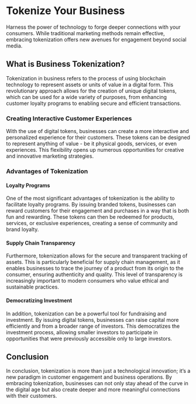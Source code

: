 # Tokenize Your Business

Harness the power of technology to forge deeper connections with your consumers. While traditional marketing methods remain effective, embracing tokenization offers new avenues for engagement beyond social media.

## What is Business Tokenization?

Tokenization in business refers to the process of using blockchain technology to represent assets or units of value in a digital form. This revolutionary approach allows for the creation of unique digital tokens, which can be used for a wide variety of purposes, from enhancing customer loyalty programs to enabling secure and efficient transactions.

### Creating Interactive Customer Experiences

With the use of digital tokens, businesses can create a more interactive and personalized experience for their customers. These tokens can be designed to represent anything of value - be it physical goods, services, or even experiences. This flexibility opens up numerous opportunities for creative and innovative marketing strategies.

### Advantages of Tokenization

#### Loyalty Programs

One of the most significant advantages of tokenization is the ability to facilitate loyalty programs. By issuing branded tokens, businesses can reward customers for their engagement and purchases in a way that is both fun and rewarding. These tokens can then be redeemed for products, services, or exclusive experiences, creating a sense of community and brand loyalty.

#### Supply Chain Transparency

Furthermore, tokenization allows for the secure and transparent tracking of assets. This is particularly beneficial for supply chain management, as it enables businesses to trace the journey of a product from its origin to the consumer, ensuring authenticity and quality. This level of transparency is increasingly important to modern consumers who value ethical and sustainable practices.

#### Democratizing Investment

In addition, tokenization can be a powerful tool for fundraising and investment. By issuing digital tokens, businesses can raise capital more efficiently and from a broader range of investors. This democratizes the investment process, allowing smaller investors to participate in opportunities that were previously accessible only to large investors.

## Conclusion

In conclusion, tokenization is more than just a technological innovation; it’s a new paradigm in customer engagement and business operations. By embracing tokenization, businesses can not only stay ahead of the curve in the digital age but also create deeper and more meaningful connections with their customers.
